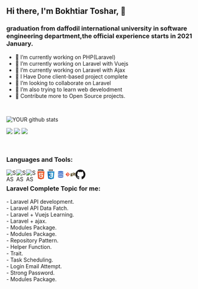 ## Hi there, I'm Bokhtiar Toshar, 👋

### graduation  from daffodil international university in software engineering department,the official experience starts in 2021 January.

- 🔭 I’m currently working on PHP(Laravel)
- 🥅 I’m currently working on Laravel with Vuejs
- 🌱 I’m currently working on Laravel with Ajax
- 🔭 I Have Done client-based project complete
- 🌱 I’m looking to collaborate on Laravel
- 👯 I’m also trying to learn web develodment 
- 🥅 Contribute more to Open Source projects.


<br>

![YOUR github stats](https://github-readme-stats.vercel.app/api?username=Bokhtiar)

[<img src="https://img.shields.io/badge/linkedin-%230077B5.svg?&style=for-the-badge&logo=linkedin&logoColor=white" />](https://www.linkedin.com/in/bokhtiar-toshar-3bb9331b0/) 
[<img src = "https://img.shields.io/badge/facebook-%230077B5.svg?&style=for-the-badge&logo">](https://www.facebook.com/bokhtiar172/) 
[<img src = "https://img.shields.io/badge/facebook-%230077B5.svg?&style=for-the-badge&logo">](https://www.instagram.com/bokhtiar_tushar/) 

<br>

### Languages and Tools:

<img align="left" alt="SAS" width="26px" src="https://pbs.twimg.com/profile_images/1163911054788833282/AcA2LnWL_400x400.jpg" />
<img align="left" alt="SAS" width="26px" src="https://upload.wikimedia.org/wikipedia/commons/thumb/9/95/Vue.js_Logo_2.svg/1200px-Vue.js_Logo_2.svg.png" />
<img align="left" alt="SAS" width="26px" src="https://www.w3schools.com/whatis/img_ajax.jpg" />
<img align="left" alt="HTML5" width="26px" src="https://raw.githubusercontent.com/github/explore/80688e429a7d4ef2fca1e82350fe8e3517d3494d/topics/html/html.png" />
<img align="left" alt="CSS3" width="26px" src="https://raw.githubusercontent.com/github/explore/80688e429a7d4ef2fca1e82350fe8e3517d3494d/topics/css/css.png" />
<img align="left" alt="SQL" width="26px" src="https://raw.githubusercontent.com/github/explore/80688e429a7d4ef2fca1e82350fe8e3517d3494d/topics/sql/sql.png" />
<img align="left" alt="Git" width="26px" src="https://raw.githubusercontent.com/github/explore/80688e429a7d4ef2fca1e82350fe8e3517d3494d/topics/git/git.png" />
<img align="left" alt="GitHub" width="26px" src="https://raw.githubusercontent.com/github/explore/78df643247d429f6cc873026c0622819ad797942/topics/github/github.png" />

<br />
<h3>Laravel Complete Topic for me:</h3>
- Laravel API development. <br>
- Laravel API Data Fatch. <br>
- Laravel + Vuejs Learning. <br>
- Laravel + ajax.<br>
- Modules Package.<br>
- Modules Package.<br>
- Repository Pattern.<br>
- Helper Function.<br>
- Trait.<br>
- Task Scheduling.<br>
- Login Email Attempt.<br>
- Strong Password.<br>
- Modules Package.<br>


<br />

